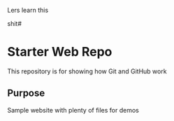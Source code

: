 Lers learn this


shit#
# Starter Web Repo

This repository is for showing how Git and GitHub work

## Purpose

Sample website with plenty of files for demos